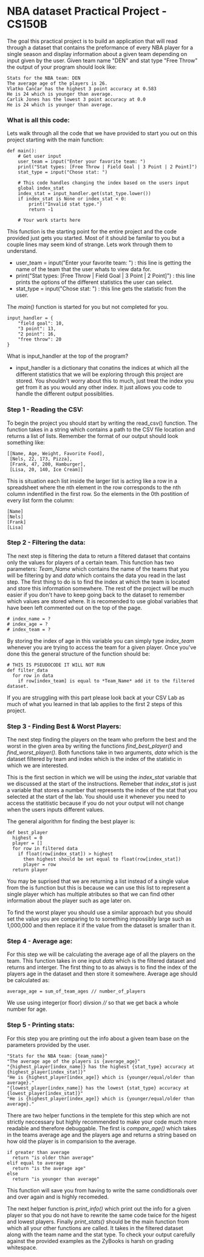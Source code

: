 # NBA dataset Practical Project - CS150B
The goal this practical project is to build an application that will read through a dataset that contains the preformance of every NBA player for a single season and display information about a given team depending on input given by the user. Given team name "DEN" and stat type "Free Throw" the output of your program should look like:

```
Stats for the NBA team: DEN
The average age of the players is 26.
Vlatko Čančar has the highest 3 point accuracy at 0.583
He is 24 which is younger than average.
Carlik Jones has the lowest 3 point accuracy at 0.0
He is 24 which is younger than average.
```
### What is all this code:
Lets walk through all the code that we have provided to start you out on this project starting with the main function:
```
def main():
    # Get user input
    user_team = input("Enter your favorite team: ")
    print("Stat types: [Free Throw | Field Goal | 3 Point | 2 Point]")
    stat_type = input("Chose stat: ")
    
    # This code handles changing the index based on the users input
    global index_stat
    index_stat = input_handler.get(stat_type.lower())
    if index_stat is None or index_stat < 0:
        print("Invalid stat type.")
        return -1
    
    # Your work starts here
```
This function is the starting point for the entire project and the code provided just gets you started. Most of it should be familar to you but a couple lines may seem kind of strange. Lets work through them to understand.
* user_team = input("Enter your favorite team: ") : this line is getting the name of the team that the user whats to view data for.
* print("Stat types: [Free Throw | Field Goal | 3 Point | 2 Point]") : this line prints the options of the different statistics the user can select.
* stat_type = input("Chose stat: ") : this line gets the statistic from the user.
  
The *main()* function is started for you but not completed for you.

```
input_handler = {
    "field goal": 10,
    "3 point": 13,
    "2 point": 16,
    "free throw": 20
}
```
What is input_handler at the top of the program?
  * input_handler is a dictionary that conatins the indices at which all the different statistics that we will be exploring through this project are stored. You shouldn't worry about this to much, just treat the index you get from it as you would any other index. It just allows you code to handle the different output possiblities.

### Step 1 - Reading the CSV:
To begin the project you should start by writing the read_csv() function. The function takes in a string which contains a path to the CSV file location and returns a list of lists.
Remember the format of our output should look something like:

```
[[Name, Age, Weight, Favorite Food],
 [Nels, 22, 173, Pizza],
 [Frank, 47, 200, Hamburger],
 [Lisa, 20, 140, Ice Cream]]
```
This is situation each list inside the larger list is acting like a row in a spreadsheet where the nth element in the row corresponds to the nth column indentified in the first row. 
So the elements in the 0th postition of every list form the column:
```
[Name]
[Nels]
[Frank]
[Lisa]
```
### Step 2 - Filtering the data:
The next step is filtering the data to return a filtered dataset that contains only the values for players of a certain team.
This function has two parameters: *Team_Name* which contains the name of the teams that you will be filtering by and *data* which contains the data you read in the last step.
The first thing to do is to find the index at which the team is located and store this information somewhere. The rest of the project will be much easier if you don't have to keep going back to the dataset to remember which values are stored where. It is recomended to use global variables that have been left commented out on the top of the page. 
```
# index_name = ?
# index_age = ?
# index_team = ?
```
By storing the index of age in this variable you can simply type *index_team* whenever you are trying to access the team for a given player.
Once you've done this the general structure of the function should be:
```
# THIS IS PSEUDOCODE IT WILL NOT RUN
def filter_data
  for row in data
    if row[index_team] is equal to *Team_Name* add it to the filtered dataset.
```
If you are struggling with this part please look back at your CSV Lab as much of what you learned in that lab applies to the first 2 steps of this project.

### Step 3 - Finding Best & Worst Players:
The next step finding the players on the team who preform the best and the worst in the given area by writing the functions *find_best_player()* and *find_worst_player()*. Both functions take in two arguments, *data* which is the dataset filtered by team and index which is the index of the statistic in which we are interested. 

This is the first section in which we will be using the *index_stat* variable that we discussed at the start of the instructions. Remeber that *index_stat* is just a variable that stores a number that represents the index of the stat that you selected at the start of the lab. You should use it whenever you need to access the statitistic because if you do not your output will not change when the users inputs different values.

The general algorithm for finding the best player is:
```
def best_player
  highest = 0
  player = []
  for row in filtered data
    if float(row[index_stat]) > highest 
      then highest should be set equal to float(row[index_stat])
      player = row
  return player
```
You may be suprised that we are returning a list instead of a single value from the is function but this is because we can use this list to represent a single player which has multiple atributes so that we can find other information about the player such as age later on.

To find the worst player you should use a similar approach but you should set the value you are comparing to to something impossibly large such as 1,000,000 and then replace it if the value from the dataset is smaller than it.

### Step 4 - Average age:
For this step we will be calculating the average age of all the players on the team. This function takes in one input *data* which is the filtered dataset and returns and interger. 
The first thing to to as always is to find the index of the players age in the dataset and then store it somewhere.
Average age should be calculated as: 
```
average_age = sum_of_team_ages // number_of_players
```
We use using integer(or floor) divsion *//* so that we get back a whole number for age.

### Step 5 - Printing stats:
  For this step you are printing out the info about a given team base on the parameters provided by the user.
  ```
"Stats for the NBA team: {team_name}"
"The average age of the players is {average_age}"
"{highest_player[index_name]} has the highest {stat_type} accuracy at {highest_player[index_stat]}"
"He is {highest_player[index_age]} which is {younger/equal/older than average}."
"{lowest_player[index_name]} has the lowest {stat_type} accuracy at {lowest_player[index_stat]}"
"He is {highest_player[index_age]} which is {younger/equal/older than average}."
```
There are two helper functions in the templete for this step which are not strictly neccessary but highly recommended to make your code much more readable and therefore debuggable. The first is *compare_age()* which takes in  the teams average age and the players age and returns a string based on how old the player is in comparision to the average. 
```
if greater than average
  return "is older than average"
elif equal to average
  return "is the average age"
else
  return "is younger than average"
```
This function will save you from having to write the same condidtionals over and over again and is highly recomeded. 

The next helper function is *print_info()* which print out the info for a given player so that you do not have to rewrite the same code twice for the higest and lowest players.
Finally *print_stats()* should be the main function from which all your other functions are called. It takes in the filtered dataset along with the team name and the stat type. To check your output carefully against the provided examples as the ZyBooks is harsh on grading whitespace.

